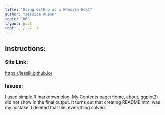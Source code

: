 ```yaml
---
title: "Using GitHub as a Website Host"
author: "Jessica Kueon"
topic: "06"
layout: post
root: ../../../
---
```


## Instructions:


### Site Link: 
https://jesslk.github.io/

### Issues:
I used simple R markdown blog. 
My Contents page(Home, about, ggplot2) did not show in the final output. It turns out that creating README.html was my mistake. I deleted that file, everything solved. 
